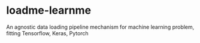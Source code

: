 # loadme-learnme
An agnostic data loading pipeline mechanism for machine learning problem, fitting Tensorflow, Keras, Pytorch
